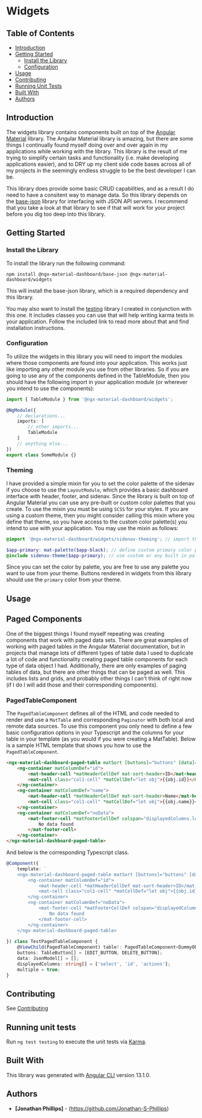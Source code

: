 # Widgets

## Table of Contents

* [Introduction](#introduction)
* [Getting Started](#getting-started)
    * [Install the Library](#install-the-library)
    * [Configuration](#configuration)
* [Usage](#usage)
* [Contributing](#contributing)
* [Running Unit Tests](#running-unit-tests)
* [Built With](#built-with)
* [Authors](#authors)

## Introduction

The widgets library contains components built on top of the
[Angular Material](https://material.angular.io/) library. The Angular Material
library is amazing, but there are some things I continually found myself doing
over and over again in my applications while working with the library. This
library is the result of me trying to simplify certain tasks and functionality
(i.e. make developing applications easier), and to DRY up my client side code
bases across all of my projects in the seemingly endless struggle to be the
best developer I can be.

This library does provide some basic CRUD capabilities, and as a result I do
need to have a consitent way to manage data. So this library depends on the
[base-json](projects/base-json) library for interfacing with JSON API servers.
I recommend that you take a look at that library to see if that will work for
your project before you dig too deep into this library.

## Getting Started

### Install the Library

To install the library run the following command:

```
npm install @ngx-material-dashboard/base-json @ngx-material-dashboard/widgets
```

This will install the base-json library, which is a required dependency and
this library.

You may also want to install the [testing](projects/testing) library I created
in conjunction with this one. It includes classes you can use that will help
writing karma tests in your application. Follow the included link to read more
about that and find installation instructions.

### Configuration

To utilize the widgets in this library you will need to import the modules where
those components are found into your application. This works just like importing
any other module you use from other libraries. So if you are going to use any of
the components defined in the TableModule, then you should have the following
import in your application module (or wherever you intend to use the components):

```typescript
import { TableModule } from '@ngx-material-dashboard/widgets';

@NgModule({
    // declarations...
    imports: [
        // other imports...
        TableModule
    ]
    // anything else...
})
export class SomeModule {}
```

### Theming

I have provided a simple mixin for you to set the color palette of the sidenav
if you choose to use the `LayoutModule`, which provides a basic dashboard
interface with header, footer, and sidenav. Since the library is built on top
of Angular Material you can use any pre-built or custom color palettes that
you create. To use the mixin you must be using `SCSS` for your styles. If you
are using a custom theme, then you might consider calling this mixin where you
define that theme, so you have access to the custom color palette(s) you intend
to use with your application. You may use the mixin as follows:

```scss
@import '@ngx-material-dashboard/widgets/sidenav-theming'; // import the mixin

$app-primary: mat-palette($app-black); // define custom primary color palette
@include sidenav-theme($app-primary); // use custom or any built in palette i.e. '$mat-blue'
```

Since you can set the color by palette, you are free to use any palette you want
to use from your theme. Buttons rendered in widgets from this library should use
the `primary` color from your theme.

## Usage

## Paged Components

One of the biggest things I found myself repeating was creating components that
work with paged data sets. There are great examples of working with paged
tables in the Angular Material documentation, but in projects that manage lots
of different types of table data I used to duplicate a lot of code and
functionality creating paged table components for each type of data object I
had. Additionally, there are only examples of paging tables of data, but there
are other things that can be paged as well. This includes lists and grids, and
probably other things I can't think of right now (if I do I will add those and
their corresponding components).

### PagedTableComponent

The `PagedTableComponent` defines all of the HTML and code needed to render and
use a `MatTable` and corresponding `Paginator` with both local and remote data
sources. To use this component you only need to define a few basic configuration
options in your Typescript and the columns for your table in your template (as
you would if you were creating a MatTable). Below is a sample HTML template that
shows you how to use the `PagedTableComponent`.

```html
<ngx-material-dashboard-paged-table matSort [buttons]="buttons" [data]="data" [displayedColumns]="displayedColumns" [multiple]="multiple" class="marker-paged-table">
    <ng-container matColumnDef="id">
        <mat-header-cell *matHeaderCellDef mat-sort-header>ID</mat-header-cell>
        <mat-cell class="col1-cell" *matCellDef="let obj">{{obj.id}}</mat-cell>
    </ng-container>
    <ng-container matColumnDef="name">
        <mat-header-cell *matHeaderCellDef mat-sort-header>Name</mat-header-cell>
        <mat-cell class="col1-cell" *matCellDef="let obj">{{obj.name}}</mat-cell>
    </ng-container>
    <ng-container matColumnDef="noData">
        <mat-footer-cell *matFooterCellDef colspan="displayedColumns.length" fxLayoutAlign="center center">
            No data found
        </mat-footer-cell>
    </ng-container>
</ngx-material-dashboard-paged-table>
```

And below is the corresponding Typescript class.

```typescript
@Component({
    template: `
    <ngx-material-dashboard-paged-table matSort [buttons]="buttons" [data]="data" [displayedColumns]="displayedColumns" [multiple]="multiple" class="marker-paged-table">
        <ng-container matColumnDef="id">
            <mat-header-cell *matHeaderCellDef mat-sort-header>ID</mat-header-cell>
            <mat-cell class="col1-cell" *matCellDef="let obj">{{obj.id}}</mat-cell>
        </ng-container>
        <ng-container matColumnDef="noData">
            <mat-footer-cell *matFooterCellDef colspan="displayedColumns.length" fxLayoutAlign="center center">
                No data found
            </mat-footer-cell>
        </ng-container>
    </ngx-material-dashboard-paged-table>
    `
}) class TestPagedTableComponent {
    @ViewChild(PagedTableComponent) table!: PagedTableComponent<DummyObject>;
    buttons: TableButton[] = [EDIT_BUTTON, DELETE_BUTTON];
    data: JsonModel[] = [];
    displayedColumns: string[] = ['select', 'id', 'actions'];
    multiple = true;
}
```

## Contributing

See [Contributing](../../CONTRIBUTING.md)

## Running unit tests

Run `ng test testing` to execute the unit tests via
[Karma](https://karma-runner.github.io).

## Built With

This library was generated with [Angular CLI](https://github.com/angular/angular-cli)
version 13.1.0.

## Authors

* **[Jonathan Phillips]** - (https://github.com/Jonathan-S-Phillips)
